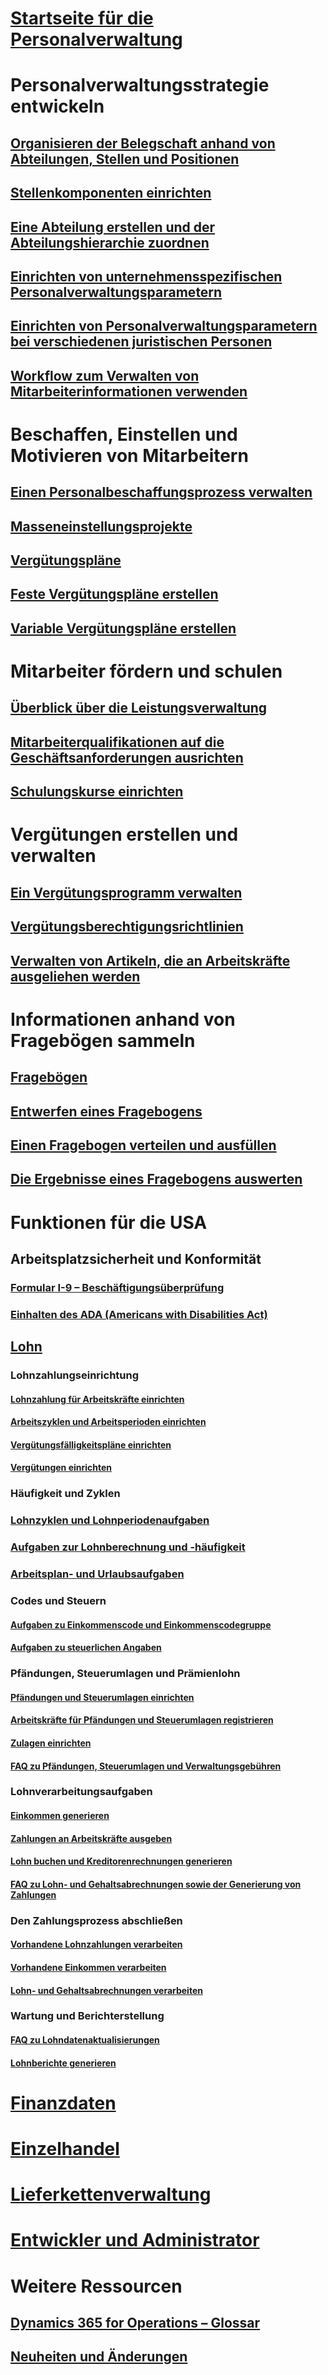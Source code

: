 # [Startseite für die Personalverwaltung](index.md)
# Personalverwaltungsstrategie entwickeln
## [Organisieren der Belegschaft anhand von Abteilungen, Stellen und Positionen](departments-jobs-positions.md)
## [Stellenkomponenten einrichten](create-job.md)
## [Eine Abteilung erstellen und der Abteilungshierarchie zuordnen](create-department-add-department-hierarchy.md)
## [Einrichten von unternehmensspezifischen Personalverwaltungsparametern](set-up-company-specific-hr-parameters.md)
## [Einrichten von Personalverwaltungsparametern bei verschiedenen juristischen Personen](set-up-hr-parameters-across-legal-entities.md)
## [Workflow zum Verwalten von Mitarbeiterinformationen verwenden](workflow-manage-employee-information.md)
# Beschaffen, Einstellen und Motivieren von Mitarbeitern
## [Einen Personalbeschaffungsprozess verwalten](manage-recruiting-process.md)
## [Masseneinstellungsprojekte](mass-hire-projects.md)
## [Vergütungspläne](compensation-plans.md)
## [Feste Vergütungspläne erstellen](create-fixed-compensation-plans.md)
## [Variable Vergütungspläne erstellen](create-variable-compensation-plans.md)
# Mitarbeiter fördern und schulen
## [Überblick über die Leistungsverwaltung](performance-management-overview.md)
## [Mitarbeiterqualifikationen auf die Geschäftsanforderungen ausrichten](skills.md)
## [Schulungskurse einrichten](courses.md)
# Vergütungen erstellen und verwalten
## [Ein Vergütungsprogramm verwalten](manage-benefit-program.md)
## [Vergütungsberechtigungsrichtlinien](benefit-eligibility-policies.md)
## [Verwalten von Artikeln, die an Arbeitskräfte ausgeliehen werden](loan-items.md)
# Informationen anhand von Fragebögen sammeln
## [Fragebögen](questionnaires.md)
## [Entwerfen eines Fragebogens](design-questionnaires.md)
## [Einen Fragebogen verteilen und ausfüllen](distribute-questionnaires.md)
## [Die Ergebnisse eines Fragebogens auswerten](evaluate-questionnaire-results.md)
# Funktionen für die USA
## Arbeitsplatzsicherheit und Konformität
### [Formular I-9 – Beschäftigungsüberprüfung](localizations/noam-usa-form-i-9-verification.md)
### [Einhalten des ADA (Americans with Disabilities Act)](localizations/noam-usa-comply-ada.md)
## [Lohn](localizations/noam-usa-payroll.md)
### Lohnzahlungseinrichtung
#### [Lohnzahlung für Arbeitskräfte einrichten](localizations/noam-usa-worker-position-payroll-tasks.md)
#### [Arbeitszyklen und Arbeitsperioden einrichten](localizations/noam-usa-work-cycle-work-period-tasks.md)
#### [Vergütungsfälligkeitspläne einrichten ](localizations/noam-usa-benefit-accrual-plan-tasks.md)
#### [Vergütungen einrichten](localizations/noam-usa-benefit-set-up-tasks.md)
### Häufigkeit und Zyklen
### [Lohnzyklen und Lohnperiodenaufgaben](localizations/noam-usa-pay-cycle-pay-period-tasks-sample.md)
### [Aufgaben zur Lohnberechnung und -häufigkeit](localizations/noam-usa-payroll-calculation-frequencies-tasks.md)
### [Arbeitsplan- und Urlaubsaufgaben](localizations/noam-usa-work-schedule-leave-tasks.md)
### Codes und Steuern
#### [Aufgaben zu Einkommenscode und Einkommenscodegruppe](localizations/noam-usa-earning-code-group-tasks.md)
#### [Aufgaben zu steuerlichen Angaben](localizations/noam-usa-tax-information-tasks.md)
### Pfändungen, Steuerumlagen und Prämienlohn
#### [Pfändungen und Steuerumlagen einrichten](localizations/noam-usa-garnishment-tax-levy-set-up-tasks.md)
#### [Arbeitskräfte für Pfändungen und Steuerumlagen registrieren](localizations/noam-usa-garnishment-tax-levy-enrollment-tasks.md)
#### [Zulagen einrichten ](localizations/noam-usa-premium-earning-setup-tasks.md)
#### [FAQ zu Pfändungen, Steuerumlagen und Verwaltungsgebühren](localizations/noam-usa-garnishment-tax-levy-administrative-fees.md)
### Lohnverarbeitungsaufgaben
#### [Einkommen generieren](localizations/noam-usa-earnings-generation-process.md)
#### [Zahlungen an Arbeitskräfte ausgeben](localizations/noam-usa-issue-worker-payments.md)
#### [Lohn buchen und Kreditorenrechnungen generieren](localizations/noam-usa-post-payroll-generate-vendor-invoices.md)
#### [FAQ zu Lohn- und Gehaltsabrechnungen sowie der Generierung von Zahlungen](localizations/noam-usa-pay-statements-payment-generation-process.md)
### Den Zahlungsprozess abschließen
#### [Vorhandene Lohnzahlungen verarbeiten](localizations/noam-usa-existing-payroll-payments.md)
#### [Vorhandene Einkommen verarbeiten](localizations/noam-usa-existing-earnings.md)
#### [Lohn- und Gehaltsabrechnungen verarbeiten](localizations/noam-usa-pay-statements.md)
### Wartung und Berichterstellung
#### [FAQ zu Lohndatenaktualisierungen](localizations/noam-usa-payroll-data-updates.md)
#### [Lohnberichte generieren](localizations/noam-usa-generate-payroll-reports.md)

# [Finanzdaten](/dynamics365/unified-operations/financials/index)

# [Einzelhandel](/dynamics365/unified-operations/retail/index)

# [Lieferkettenverwaltung](/dynamics365/unified-operations/supply-chain/index)

# [Entwickler und Administrator](/dynamics365/unified-operations/dev-itpro/index)

# Weitere Ressourcen
## [Dynamics 365 for Operations – Glossar](/dynamics365/unified-operations/get-started/glossary?toc=/dynamics365/unified-operations/talent/toc.json)
## [Neuheiten und Änderungen](/dynamics365/unified-operations/dev-itpro/get-started/whats-new-changed?toc=/dynamics365/unified-operations/talent/toc.json)

